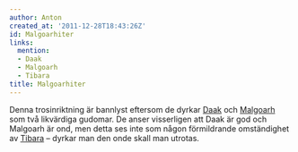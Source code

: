 ```yaml
---
author: Anton
created_at: '2011-12-28T18:43:26Z'
id: Malgoarhiter
links:
  mention:
  - Daak
  - Malgoarh
  - Tibara
title: Malgoarhiter
---
```


Denna trosinriktning är bannlyst eftersom de dyrkar [Daak] och [Malgoarh] som två likvärdiga
gudomar. De anser visserligen att Daak är god och Malgoarh är ond, men detta ses inte som någon
förmildrande omständighet av [Tibara] – dyrkar man den onde skall man utrotas.

  [Daak]: Daak
  [Malgoarh]: Malgoarh
  [Tibara]: Tibara
